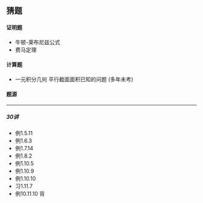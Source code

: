 ## 猜题

#### 证明题

- 牛顿-莱布尼兹公式
- 费马定理

#### 计算题

- 一元积分几何 平行截面面积已知的问题 (多年未考)

#### 题源

---

##### 30讲

- 例1.5.11
- 例1.6.3
- 例1.7.14
-  例1.8.2
-  例1.10.5
-  例1.10.9
-  例1.10.10
-  习1.11.7
-  例10.11.10 背

